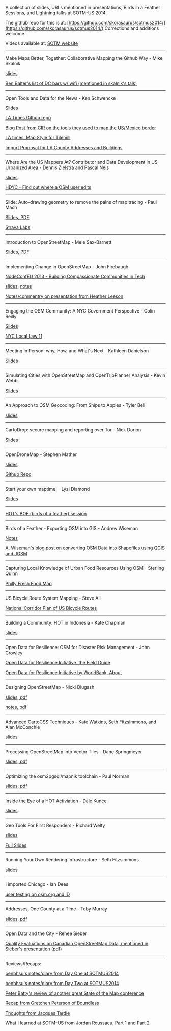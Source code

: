 A collection of slides, URLs mentioned in presentations, Birds in a Feather Sessions, and Lightning talks at SOTM-US 2014.

The github repo for this is at: [https://github.com/skorasaurus/sotmus2014/](https://github.com/skorasaurus/sotmus2014/)  Corrections and additions welcome. 



Videos available at: [SOTM website](http://stateofthemap.us/schedule/)

---


Make Maps Better, Together: Collaborative Mapping the Github Way - Mike Skalnik


[slides](https://speakerdeck.com/skalnik/make-maps-better-together)

[Ben Balter's list of DC bars w/ wifi (mentioned in skalnik's talk)](https://github.com/benbalter/dc-wifi-social)


---

Open Tools and Data for the News - Ken Schwencke


[Slides](http://lat.ms/sotm2014)

[LA Times Github repo](http://github.com/datadesk)

[Blog Post from CIR on the tools they used to map the US/Mexico border](http://cironline.org/blog/post/surprising-tools-cir-used-map-us-mexico-border-fence-6255)

[LA times' Map Style for Tilemill](https://github.com/datadesk/osm-quiet-la)


[Import Proposal for LA County Addresses and Buildings](http://wiki.openstreetmap.org/wiki/Import/Catalogue/Los_Angeles_County_Buildings)


---

Where Are the US Mappers At? Contributor and Data Development in US Urbanized Area  - Dennis Zielstra and Pascal Neis

[slides](http://www.slideshare.net/denniszielstra/where-are-the-us-mappers-at-contributor-and-data-development-in-us-urbanized-areas)

[HDYC - Find out where a OSM user edits](http://hdyc.neis-one.org/)

---

Slide: Auto-drawing geometry to remove the pains of map tracing - Paul Mach


[Slides, PDF](https://www.dropbox.com/s/iuqgvcjvnt8ao2f/SOTMUS-2014%20-%20Slide%20Slides.pdf)


[Strava Labs](http://labs.strava.com/slide/)

---

Introduction to OpenStreetMap - Mele Sax-Barnett


[Slides, PDF](http://pdxmele.com/intro-osm/OSM_intro_workshop.pdf)

---

Implementing Change in OpenStreetMap - John Firebaugh


[NodeConfEU 2013 - Building Compassionate Communities in Tech](http://www.joyent.com/developers/videos/nodeconfeu-2013-building-compassionate-communities-in-tech)

[slides](https://speakerdeck.com/jfirebaugh/implementing-change-in-openstreetmap), [notes](https://gist.github.com/jfirebaugh/10553476)

[Notes/commentry on presentation from Heather Leeson](http://textontechs.com/2014/04/state-of-the-map-us-building-community/)

---

Engaging the OSM Community: A NYC Government Perspective - Colin Reilly


[Slides](https://docs.google.com/presentation/d/1J3NkOv0PRGPBqdLNbB6JZd8qM1Yda_YlUiCvvxqpVtI/edit#slide=id.p)

[NYC Local Law 11](http://www.nyc.gov/html/doitt/html/open/local_law_11_2012.shtml)


---

Meeting in Person: why, How, and What's Next - Kathleen Danielson 

[Slides](https://speakerdeck.com/kathleenld/meeting-in-person-why-how-and-whats-next)

---

Simulating Cities with OpenStreetMap and OpenTripPlanner Analysis - Kevin Webb


[Slides](https://www.dropbox.com/s/ojb4wa28rqv2of7/sotm_modeling.pdf)

---

An Approach to OSM Geocoding: From Ships to Apples - Tyler Bell 

[slides](http://www.slideshare.net/TylerBell/osm-geocoding-33554922)

---

CartoDrop: secure mapping and reporting over Tor - Nick Dorion


[Slides](http://www.slideshare.net/NicholasDoiron/cartodrop-secure-mapping-and-reporting-over-tor)

---

OpenDroneMap - Stephen Mather 

[slides](http://smathermather.github.io/OpenDroneMap/)

[Github Repo](https://github.com/OpenDroneMap/OpenDroneMap-Intro)

---

Start your own maptime! - Lyzi Diamond


[Slides](https://docs.google.com/presentation/d/1Uge9O_R_T8pFbN4szxQ4iBQxpskeWT183IBvqtnt1DE/edit#slide=id.p15)

---

[HOT's BOF (birds of a feather) session](https://hackpad.com/HOT-BOF-SotM-US-CnlzFvBzbVT)


---


Birds of a Feather - Exporting OSM into GIS - Andrew Wiseman

[Notes](https://gist.github.com/aawiseman/10679009)

[A. Wiseman's blog post on converting OSM Data into Shapefiles using QGIS and JOSM](http://everygoodusernameistaken.tumblr.com/post/52805666711/exporting-openstreetmap-roads-to-shapefile)

---



Capturing Local Knowledge of Urban Food Resources Using OSM - Sterling Quinn


[Philly Fresh Food Map](http://www.geovista.psu.edu/phillyfood/)

---

US Bicycle Route System Mapping - Steve All 

[National Corridor Plan of US Bicycle Routes](http://www.adventurecycling.org/routes-and-maps/us-bicycle-route-system/national-corridor-plan/)

---

Building a Community: HOT in Indonesia - Kate Chapman 

[slides](http://www.slideshare.net/wonderchook/building-a-community-humanitarian-openstreetmap-team-in-indonesia-33568195)

---

Open Data for Resilience: OSM for Disaster Risk Management - John Crowley 


[Open Data for Resilience Initiative, the Field Guide](https://www.gfdrr.org/ODRIFG)

[Open Data for Resilience Initiative by WorldBank, About](https://www.gfdrr.org/opendri)


---


Designing OpenStreetMap - Nicki Dlugash


[slides, pdf](http://nickidlugash.com/DesigningOSM.pdf)

[notes, pdf](http://nickidlugash.com/DesigningOSM-notes.pdf)

---


Advanced CartoCSS Techniques - Kate Watkins, Seth Fitzsimmons, and Alan McConchie

[slides](https://speakerdeck.com/mojodna/advanced-cartocss-techniques)

---


Processing OpenStreetMap into Vector Tiles - Dane Springmeyer 

[slides, pdf](https://www.dropbox.com/s/9b15snlzu3r0z5o/sotm-us-2014-dc-springmeyer.pdf)

---

Optimizing the osm2pgsql/mapnik toolchain - Paul Norman

[slides, pdf](http://www.paulnorman.ca/files/osm2pgsql-performance.pdf)

---

Inside the Eye of a HOT Activiation - Dale Kunce 

[slides](http://americanredcross.github.io/presentations/SOTMUS_2014/)

---

Geo Tools For First Responders - Richard Welty

[slides](http://www.slideshare.net/nfgusedautoparts/geo-tools-for-first-responders-sotm-us-2014)

[Full Slides](http://www.slideshare.net/nfgusedautoparts/geo-tools-for-first-responders-sotm-us-2014-full-version)

---

Running Your Own Rendering Infrastructure - Seth Fitzsimmons

[slides](https://speakerdeck.com/mojodna/running-your-own-rendering-infrastructure)

---

I imported Chicago - Ian Dees 


[user testing on osm.org and iD](http://www.smartchicagocollaborative.org/cutgroup-6-openstreetmap-editor/)

---

Addresses, One County at a Time - Toby Murray 

[slides, pdf](https://dl.dropboxusercontent.com/u/1475575/OSM/Addresses_one_county_at_a_time.pdf)

---

Open Data and the City - Renee Sieber

[Quality Evaluations on Canadian OpenStreetMap Data, mentioned in Sieber's presentation (pdf)](http://rose.geog.mcgill.ca/ski/system/files/fm/2014/tenney.pdf)


---

Reviews/Recaps:


[benbhsu's notes/diary from Day One at SOTMUS2014](http://www.openstreetmap.org/user/benbhsu/diary/21645)


[benbhsu's notes/diary from Day Two at SOTMUS2014](http://www.openstreetmap.org/user/benbhsu/diary/21653)


[Peter Batty's review of another great State of the Map conference](http://geothought.blogspot.fr/2014/04/report-on-another-great-state-of-map.html)

[Recap from Gretchen Peterson of Boundless](http://boundlessgeo.com/2014/04/state-of-the-map-us/)

[Thoughts from Jacques Tardie](http://jacquestardie.org/State-of-the-Map.html) 

What I learned at SOTM-US from Jordan Roussaeu, [Part 1](http://rousseau.io/2014/04/16/state-of-the-map-us-part-1/) and [Part 2](http://rousseau.io/2014/04/17/state-of-the-map-us-part-2/)
